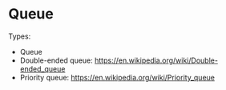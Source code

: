 # Queue
Types:
- Queue
- Double-ended queue: https://en.wikipedia.org/wiki/Double-ended_queue
- Priority queue: https://en.wikipedia.org/wiki/Priority_queue